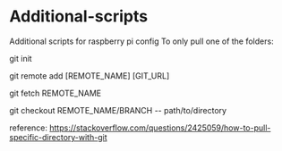 # Additional-scripts
Additional scripts for raspberry pi config
To only pull one of the folders:

git init

git remote add [REMOTE_NAME] [GIT_URL]

git fetch REMOTE_NAME

git checkout REMOTE_NAME/BRANCH -- path/to/directory

reference: https://stackoverflow.com/questions/2425059/how-to-pull-specific-directory-with-git
